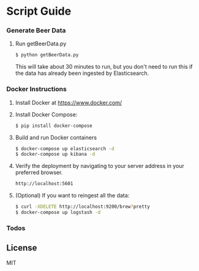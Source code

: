 # Script Guide

### Generate Beer Data
1. Run getBeerData.py

    ```sh
    $ python getBeerData.py
    ```
    
    This will take about 30 minutes to run, but you don't need to run
    this if the data has already been ingested by Elasticsearch.
    
### Docker Instructions

1. Install Docker at https://www.docker.com/

2. Install Docker Compose:
    ```sh
    $ pip install docker-compose
    ```
    
3. Build and run Docker containers
    ```sh
    $ docker-compose up elasticsearch -d
    $ docker-compose up kibana -d
    ```
    
4. Verify the deployment by navigating to your server address in your preferred browser.
    ```sh
    http://localhost:5601
    ```
    
5. (Optional) If you want to reingest all the data:
    ```sh
    $ curl -XDELETE http://localhost:9200/brew?pretty
    $ docker-compose up logstash -d
    ```

### Todos

License
----

MIT


